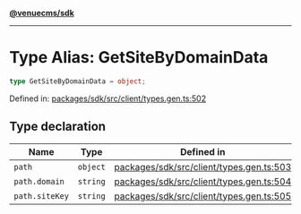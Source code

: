 [**@venuecms/sdk**](../Index.md)

***

# Type Alias: GetSiteByDomainData

```ts
type GetSiteByDomainData = object;
```

Defined in: [packages/sdk/src/client/types.gen.ts:502](https://github.com/venuecms/sdk/blob/bc8b8c4174423a3d8d92fe0cce4d46883acf7584/packages/sdk/src/client/types.gen.ts#L502)

## Type declaration

| Name | Type | Defined in |
| ------ | ------ | ------ |
| <a id="path"></a> `path` | `object` | [packages/sdk/src/client/types.gen.ts:503](https://github.com/venuecms/sdk/blob/bc8b8c4174423a3d8d92fe0cce4d46883acf7584/packages/sdk/src/client/types.gen.ts#L503) |
| `path.domain` | `string` | [packages/sdk/src/client/types.gen.ts:504](https://github.com/venuecms/sdk/blob/bc8b8c4174423a3d8d92fe0cce4d46883acf7584/packages/sdk/src/client/types.gen.ts#L504) |
| `path.siteKey` | `string` | [packages/sdk/src/client/types.gen.ts:505](https://github.com/venuecms/sdk/blob/bc8b8c4174423a3d8d92fe0cce4d46883acf7584/packages/sdk/src/client/types.gen.ts#L505) |

